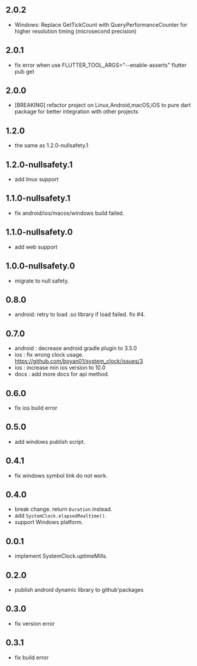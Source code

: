 ## 2.0.2

* Windows: Replace GetTickCount with QueryPerformanceCounter for higher resolution timing (microsecond precision)

## 2.0.1

* fix error when use FLUTTER_TOOL_ARGS="--enable-asserts" flutter pub get

## 2.0.0

* [BREAKING] refactor project on Linux,Android,macOS,iOS to pure dart package for better integration with other projects

## 1.2.0

* the same as 1.2.0-nullsafety.1

## 1.2.0-nullsafety.1

* add linux support

## 1.1.0-nullsafety.1

* fix android/ios/macos/windows build failed.

## 1.1.0-nullsafety.0

* add web support

## 1.0.0-nullsafety.0

* migrate to null safety.

## 0.8.0

* android: retry to load .so library if load failed. fix #4.

## 0.7.0

* android : decrease android gradle plugin to 3.5.0
* ios : fix wrong clock usage. https://github.com/boyan01/system_clock/issues/3
* ios : increase min ios version to 10.0
* docs : add more docs for api method.

## 0.6.0

* fix ios build error

## 0.5.0

* add windows publish script.

## 0.4.1

* fix windows symbol link do not work.

## 0.4.0

* break change. return `Duration` instead.
* add `SystemClock.elapsedRealtime()`.
* support Windows platform.

## 0.0.1

* implement SystemClock.uptimeMills.

## 0.2.0

* publish android dynamic library to github'packages

## 0.3.0

* fix version error

## 0.3.1

* fix build error 